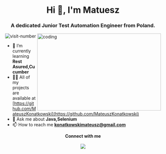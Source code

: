 <h1 align="center">Hi 👋, I'm Matuesz</h1>
<h3 align="center">A dedicated Junior Test Automation Engineer from Poland.</h3>
  <img align="right" alt="coding" width="400" height="250"src="https://media.tenor.com/y2JXkY1pXkwAAAAC/cat-computer.gif">
  
<p align="left"> <img src="https://komarev.com/ghpvc/?username=mateuszkonatkowski&label=Profile%20views&color=0e75b6&style=flat" alt="visit-number" /> </p>

- 🌱 I’m currently learning **Rest Asured,Cucumber**
- 👨‍💻 All of my projects are available at [https://github.com/MateuszKonatkowski](https://github.com/MateuszKonatkowski)
- 💬 Ask me about **Java,Selenium**
- 📫 How to reach me **konatkowskimateusz@gmail.com**
 <p align="center">
   <b>Connect with me</b>
   <br>
   <br>
   <a href="https://www.linkedin.com/in/mateusz-konatkowski/" rel="nofollow">
   <img src="https://img.shields.io/badge/LinkedIn-0077B5?style=for-the-badge&logo=linkedin&logoColor=white"">
   </a>
 </p>
  




  
